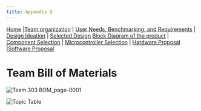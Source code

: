 ```yaml
---
title: Appendix D
---
```


[Home](/index.md) |[Team organization](/Team_organization.md) | [User Needs, Benchmarking, and Requirements](/User_Needs_Benchmarking_Requirements.md) | [Design Ideation](/Design_Ideation.md) | [Selected Design](/Selected_Design.md)
[Block Diagram of the product](/Block_Diagram_of_the_product.md) | [Component Selection](/Component_Selection.md) | [Microcontroller Selection](/Microcontroller_Selection.md) | [Hardware Proposal](/Hardware_Proposal.md) |[Software Proposal](/Software_Proposal.md)

# Team Bill of Materials

![Team 303 BOM_page-0001](https://github.com/EGR314-Spring2024-Team303/EGR314-Spring2024-Team303.github.io/assets/156623314/541a20f5-b179-4ede-8635-70d703958cf2)

![Topic Table](https://github.com/EGR314-Spring2024-Team303/EGR314-Spring2024-Team303.github.io/assets/156718379/9919d1a5-ea55-40c7-9048-11ab02e601d0)

